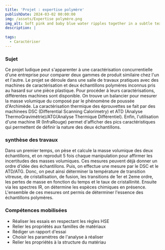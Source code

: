 ```yaml
---
title: 'Projet : expertise polymère'
publishDate: 2024-03-02 00:00:00
img: /assets/Expertise polymère.png
img_alt: Soft pink and baby blue water ripples together in a subtle texture.
description: |
  
tags:
  - Caractériser
---
```


### Sujet 

Ce projet ludique peut s'apparenter à une caractérisation concurrentielle d'une entreprise pour comparer deux gammes de produit similaire chez l'un et l'autre. Le projet se déroule dans une salle de travaux pratiques avec des machines de caractérisation et deux échantillons polymères inconnus pris au hasard sur une pièce plastique. Pour procéder à leurs caractérisations, différentes machines sont disponible. On trouve un balancier pour mesurer la masse volumique du composé par le phénomène de poussée d'Archimède. La caractérisation thermique des éprouvettes se fait par des machinees DSC (Differential Scanning Calorimetry) et ATD (Analyse ThermoGravimétrie)/ATG(Analyse Thermique Différentiel). Enfin, l'utilisation d'une machine IR (InfraRouge) permet d'afficher des pics caractéristiques qui permettent de définir la nature des deux échantillons.

### synthèse des travaux 

Dans un premier temps, on pèse et calcule la masse volumique des deux échantillons, et on reproduit 5 fois chaque manipulation pour affirmer les incertitudes des masses volumiques. Ces mesures peuvent déjà donner un ordre d'idée des échantillons. Puis, on effectue une mesure par le DSC et le ATD/ATG. Donc, on peut ainsi déterminer la température de transition vitreuse, de cristallisation, de fusion, les transitions de 1er et 2eme ordre, les pertes de masse en fonction du temps et le taux de cristallinité. Ensuite via les spectres IR, on détermine les espèces chimiques en présence. L'ensemble de ces mesures ont permis de déterminer l'essence des échantillons polymères.

### Compétences mobilisées

- Réaliser les essais en respectant les règles HSE
- Relier les propriétés aux familles de matériaux
- Rédiger un rapport d'essai
- Choisir les paramètres de l'analyse à réaliser
- Relier les propriétés à la structure du matériau
